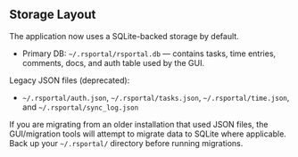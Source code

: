 ## Storage Layout

The application now uses a SQLite-backed storage by default.

- Primary DB: `~/.rsportal/rsportal.db` — contains tasks, time entries, comments, docs, and auth table used by the GUI.

Legacy JSON files (deprecated):
- `~/.rsportal/auth.json`, `~/.rsportal/tasks.json`, `~/.rsportal/time.json`, and `~/.rsportal/sync_log.json`

If you are migrating from an older installation that used JSON files, the GUI/migration tools
will attempt to migrate data to SQLite where applicable. Back up your `~/.rsportal/` directory
before running migrations.
